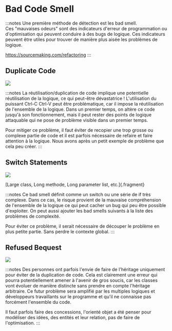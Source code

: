 # Bad Code Smell

:::notes
Une première méthode de détection est les bad smell.
Ces "mauvaises odeurs" sont des indicateurs d'erreur de programmation ou d'optimisation qui peuvent conduire à des bugs de logique.
Ces indicateurs peuvent être utiles pour trouver de manière plus aisée les problèmes de logique.

https://sourcemaking.com/refactoring
:::

## Duplicate Code

![](assets/img/cccv.png)

:::notes
La réutilisation/duplication de code implique une potentielle réutilisation de la logique, ce qui peut-être dévastatrice !
L'utilisation du puissant Ctrl-C Ctrl-V peut être problématique, car il impose la réutilisation de l'ensemble de la logique.
Dans un premier temps, on altère ce code jusqu'à son fonctionnement, mais il peut rester des points de logique attaquable qui ne pose de problème visible dans un premier temps.

Pour mitiger ce problème, il faut éviter de recopier une trop grosse ou complexe partie de code et il est parfois nécessaire de refaire et faire attention à la logique.
Nous avons après un petit exemple de problème que cela peu créer.
:::

## Switch Statements

![](assets/img/switch-statement.png)

[Large class, Long methode, Long parameter list, etc.]{.fragment}

:::notes
Ce bad smell définit comme un switch ou une série de if très complexe.
Dans ce cas, le risque provient de la mauvaise compréhension de l'ensemble de la logique ce qui peut cacher un bug qui peu être possible d'exploiter.
On peut aussi ajouter les bad smells suivants à la liste des problèmes de complexité.

Pour éviter ce problème, il serait nécessaire de découper le problème en plus petite partie.
Sans perdre le contexte global.
:::

## Refused Bequest

![](assets/img/refused-bequest.png)

:::notes
Des personnes ont parfois l'envie de faire de l'héritage uniquement pour éviter de la duplication de code.
Cela est clairement une erreur qui pourra potentiellement amener à l'avenir de gros soucis, car les classes vont évoluer de manière distincte sans prendre en compte l'héritage arbitraire.
Ce futur problème sera amplifié par les multiples logiques et développeurs travaillants sur le programme et qu'il ne connaisse pas forcément l'ensemble du code.

Il faut parfois faire des concessions, l'orienté objet a été penser pour modéliser des idées, des entités et leur relation, pas de faire de l'optimisation.
:::


